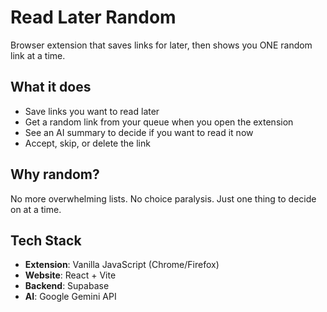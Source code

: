 # Read Later Random

Browser extension that saves links for later, then shows you ONE random link at a time.

## What it does

- Save links you want to read later
- Get a random link from your queue when you open the extension
- See an AI summary to decide if you want to read it now
- Accept, skip, or delete the link

## Why random?

No more overwhelming lists. No choice paralysis. Just one thing to decide on at a time.

## Tech Stack

- **Extension**: Vanilla JavaScript (Chrome/Firefox)
- **Website**: React + Vite
- **Backend**: Supabase
- **AI**: Google Gemini API
